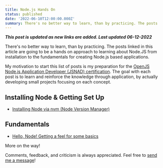 ```yaml
---
title: Node.js Hands On
status: published
date: '2022-06-10T12:00:00.000Z'
summary: There's no better way to learn, than by practicing. The posts linked in this article are going to be a hands on approach to learning about Node.JS from installation to the fundamentals for creating Node.js based applications.
---
```

***This post is updated as new links are added. Last updated 06-12-2022***

There's no better way to learn, than by practicing. The posts linked in this article are going to be a hands on approach to learning about Node.JS from installation to the fundamentals for creating Node.js based applications.

My motivation to start this list of posts is my preparation for the [OpenJS Node.js Application Developer (JSNAD) certification](https://training.linuxfoundation.org/certification/jsnad/). The goal with each post is to learn and reinforce the knowledge through application, by actually developing small projects focusing on each concept.

## Installing Node & Getting Set Up
* [Installing Node via nvm (Node Version Manager)](/posts/installing-node)

## Fundamentals
* [Hello, Node! Getting a feel for some basics](/posts/hello-node)

More on the way!

Comments, feedback, and criticism is always appreciated. Feel free to [send me a message](/contact)!